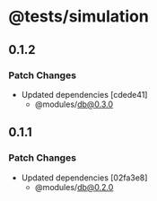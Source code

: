 # @tests/simulation

## 0.1.2

### Patch Changes

- Updated dependencies [cdede41]
  - @modules/db@0.3.0

## 0.1.1

### Patch Changes

- Updated dependencies [02fa3e8]
  - @modules/db@0.2.0
